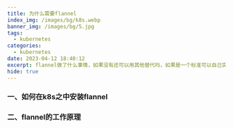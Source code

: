 ```yaml
---
title: 为什么需要flannel
index_img: /images/bg/k8s.webp
banner_img: /images/bg/5.jpg
tags:
  - kubernetes
categories:
  - kubernetes
date: 2023-04-12 18:40:12
excerpt: flannel做了什么事情，如果没有还可以用其他替代吗，如果是一个标准可以自己实现吗
hide: true
---
```



### 一、如何在k8s之中安装flannel

### 二、flannel的工作原理